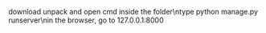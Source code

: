 download unpack and open cmd inside the folder\ntype python manage.py runserver\nin the browser, go to 127.0.0.1:8000
